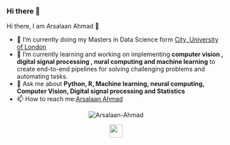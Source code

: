 ### Hi there 👋

<!--
**Arsalaan-Ahmad/Arsalaan-Ahmad** is a ✨ _special_ ✨ repository because its `README.md` (this file) appears on your GitHub profile.

Here are some ideas to get you started:

- 🔭 I’m currently working on ...
- 🌱 I’m currently learning ...
- 👯 I’m looking to collaborate on ...
- 🤔 I’m looking for help with ...
- 💬 Ask me about ...
- 📫 How to reach me: ...
- 😄 Pronouns: ...
- ⚡ Fun fact: ...
-->
<hi align="center">Hi there, I am Arsalaan Ahmad 👋</hi>

- 🔭 I’m currently doing my Masters in Data Science form <a href="https://www.city.ac.uk/prospective-students/courses/postgraduate/data-science#tabs496125-panel641441" target="_blank">City, University of London</a>
- 🌱 I’m currently learning and working on implementing <strong>computer vision , digital signal processing , nural computing and machine learning</strong> to create end-to-end pipelines for solving challenging problems and automating tasks.
- 💬 Ask me about <strong>Python, R, Machine learning, neural computing, Computer Vision, Digital signal processing and Statistics</strong>
- 📫 How to reach me:<a href="https://www.linkedin.com/in/arsalaan-ahmad-6b69a4239" target="_blank">Arsalaan Ahmad</a>

<p align="center">
<img src="https://github-readme-stats.vercel.app/api?username=Arsalaan-Ahmad&show_icons-true" alt="Arsalaan-Ahmad"
  </p>

<p align="center">
  <a href="https://www.linkedin.com/in/arsalaan-ahmad-6b69a4239" target-"_blank"><img src="https://cdn.jsdelivr.net/npm/simple-icons@3.13.0/icons/linkedin.svg" height="30" width="30"></a>
</p>
  
